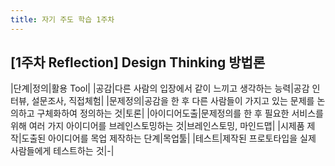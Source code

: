 ```yaml
---
title: 자기 주도 학습 1주차
---
```


## [1주차 Reflection] Design Thinking 방법론

|단계|정의|활용 Tool|
|공감|다른 사람의 입장에서 같이 느끼고 생각하는 능력|공감 인터뷰, 설문조사, 직접체험|
|문제정의|공감을 한 후 다른 사람들이 가지고 있는 문제를 논의하고 구체화하여 정의하는 것|토론|
|아이디어도출|문제정의를 한 후 필요한 서비스를 위해 여러 가지 아이디어를 브레인스토밍하는 것|브레인스토밍, 마인드맵|
|시제품 제작|도출된 아이디어를 목업 제작하는 단계|목업툴|
|테스트|제작된 프로토타입을 실제 사람들에게 테스트하는 것|-|

